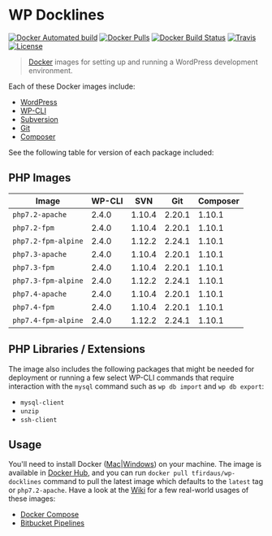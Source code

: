 # WP Docklines

[![Docker Automated build](https://img.shields.io/docker/automated/tfirdaus/wp-docklines.svg?style=flat)](https://hub.docker.com/r/tfirdaus/wp-docklines/) [![Docker Pulls](https://img.shields.io/docker/pulls/tfirdaus/wp-docklines.svg?style=flat)](https://hub.docker.com/r/tfirdaus/wp-docklines/) [![Docker Build Status](https://img.shields.io/docker/build/tfirdaus/wp-docklines.svg?style=flat)](https://hub.docker.com/r/tfirdaus/wp-docklines/) [![Travis](https://img.shields.io/travis/tfirdaus/wp-docklines.svg?style=flat)](https://travis-ci.org/tfirdaus/wp-docklines) [![License](https://img.shields.io/github/license/tfirdaus/wp-docklines.svg?style=flat)](https://github.com/tfirdaus/wp-docklines)

> [Docker](https://www.docker.com/) images for setting up and running a WordPress development environment.

Each of these Docker images include:

- [WordPress](https://wordpress.org/download/)
- [WP-CLI](http://wp-cli.org/)
- [Subversion](https://subversion.apache.org/)
- [Git](https://git-scm.com/)
- [Composer](https://getcomposer.org/)

See the following table for version of each package included:

## PHP Images

| Image | WP-CLI | SVN | Git | Composer |
| --- | --- | --- | --- | --- |
| `php7.2-apache`     | 2.4.0 | 1.10.4 | 2.20.1 | 1.10.1 |
| `php7.2-fpm`        | 2.4.0 | 1.10.4 | 2.20.1 | 1.10.1 |
| `php7.2-fpm-alpine` | 2.4.0 | 1.12.2 | 2.24.1 | 1.10.1 |
| `php7.3-apache`     | 2.4.0 | 1.10.4 | 2.20.1 | 1.10.1 |
| `php7.3-fpm`        | 2.4.0 | 1.10.4 | 2.20.1 | 1.10.1 |
| `php7.3-fpm-alpine` | 2.4.0 | 1.12.2 | 2.24.1 | 1.10.1 |
| `php7.4-apache`     | 2.4.0 | 1.10.4 | 2.20.1 | 1.10.1 |
| `php7.4-fpm`        | 2.4.0 | 1.10.4 | 2.20.1 | 1.10.1 |
| `php7.4-fpm-alpine` | 2.4.0 | 1.12.2 | 2.24.1 | 1.10.1 |

## PHP Libraries / Extensions

The image also includes the following packages that might be needed for deployment or running a few select WP-CLI commands that require interaction with the `mysql` command such as `wp db import` and `wp db export`:

- `mysql-client`
- `unzip`
- `ssh-client`

## Usage

You'll need to install Docker ([Mac](https://www.docker.com/docker-mac)|[Windows](https://www.docker.com/docker-windows)) on your machine. The image is available in [Docker Hub](https://hub.docker.com/), and you can run `docker pull tfirdaus/wp-docklines` command to pull the latest image which defaults to the `latest` tag or `php7.2-apache`. Have a look at the [Wiki](https://github.com/tfirdaus/wp-docklines/wiki) for a few real-world usages of these images:

- [Docker Compose](https://github.com/tfirdaus/wp-docklines/wiki/Docker-Compose)
- [Bitbucket Pipelines](https://github.com/tfirdaus/wp-docklines/wiki/Bitbucket-Pipelines)
